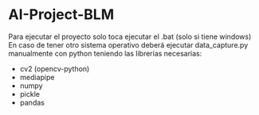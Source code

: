 # AI-Project-BLM

Para ejecutar el proyecto solo toca ejecutar el .bat (solo si tiene windows)
En caso de tener otro sistema operativo deberá ejecutar data_capture.py manualmente con python teniendo las librerías necesarias:

-  cv2 (opencv-python)
-  mediapipe
-  numpy
-  pickle
-  pandas
